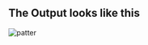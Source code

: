 ## The Output looks like this
![patter](https://github.com/KhawajaAbdulMoiz/First-Pattern/assets/156238498/2420ebff-8f8b-4c31-af5c-faffc5b09603)
